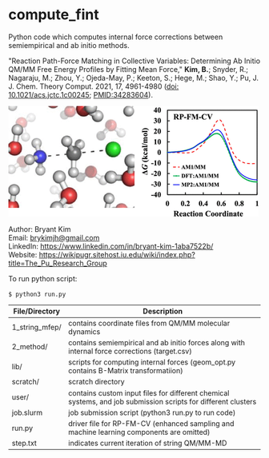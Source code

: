 # compute_fint
Python code which computes internal force corrections between semiempirical and ab initio methods.

"Reaction Path-Force Matching in Collective Variables: Determining Ab Initio QM/MM Free Energy Profiles by Fitting Mean Force," **Kim, B.**; Snyder, R.; Nagaraju, M.; Zhou, Y.; Ojeda-May, P.; Keeton, S.; Hege, M.; Shao, Y.; Pu, J. J. Chem. Theory Comput. 2021, 17, 4961-4980 ([doi: 10.1021/acs.jctc.1c00245](https://pubs.acs.org/doi/10.1021/acs.jctc.1c00245); [PMID:34283604](https://pubmed.ncbi.nlm.nih.gov/34283604/)).

![My Image](lib/rpfmcv.gif)

Author: Bryant Kim  
Email: brykimjh@gmail.com  
LinkedIn: https://www.linkedin.com/in/bryant-kim-1aba7522b/  
Website: https://wikipugr.sitehost.iu.edu/wiki/index.php?title=The_Pu_Research_Group  

To run python script:
```
$ python3 run.py
```

| File/Directory| Description   |
| ------------- | ------------- |
| 1_string_mfep/| contains coordinate files from QM/MM molecular dynamics   |
| 2_method/     | contains semiempirical and ab initio forces along with internal force corrections (target.csv)  |
| lib/          | scripts for computing internal forces (geom_opt.py contains B-Matrix transformatiion)  |
| scratch/      | scratch directory  |
| user/         | contains custom input files for different chemical systems, and job submission scripts for different clusters  |
| job.slurm     | job submission script (python3 run.py to run code)  |
| run.py        | driver file for RP-FM-CV (enhanced sampling and machine learning components are omitted)  |
| step.txt      | indicates current iteration of string QM/MM-MD  |
